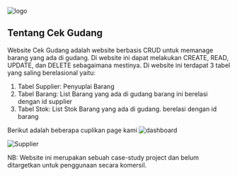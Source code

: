![logo](https://github.com/makmalt/project-web/assets/94909299/9bab2027-badb-4722-bdfa-e4d06ef5bdb0)


## Tentang Cek Gudang

Website Cek Gudang adalah website berbasis CRUD untuk memanage barang yang ada di gudang. Di website ini dapat melakukan CREATE, READ, UPDATE, dan DELETE sebagaimana mestinya. Di website ini terdapat 3 tabel yang saling berelasional yaitu:
1. Tabel Supplier: Penyuplai Barang
2. Tabel Barang: List Barang yang ada di gudang barang ini berelasi dengan id supplier
3. Tabel Stok: List Stok Barang yang ada di gudang. berelasi dengan id barang

Berikut adalah beberapa cuplikan page kami
![dashboard](https://github.com/makmalt/project-web/assets/94909299/88166259-8171-4528-a73d-0c7139ca844c)

![Supplier](https://github.com/makmalt/project-web/assets/94909299/c083c81f-87eb-4026-b65c-8d32341cd253)

NB: Website ini merupakan sebuah case-study project dan belum ditargetkan untuk penggunaan secara komersil.


